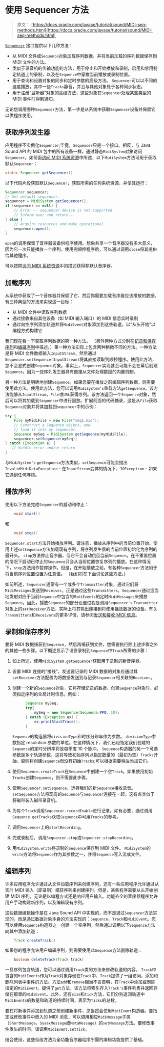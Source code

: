 # 使用 Sequencer 方法

> 原文： [https://docs.oracle.com/javase/tutorial/sound/MIDI-seq-methods.html](https://docs.oracle.com/javase/tutorial/sound/MIDI-seq-methods.html)

[`Sequencer`](https://docs.oracle.com/javase/8/docs/api/javax/sound/midi/Sequencer.html) 接口提供以下几种方法：

*   从 MIDI 文件或`Sequence`对象加载序列数据，并将当前加载的序列数据保存到 MIDI 文件的方法。
*   类似于录音机的传输功能的方法，用于停止和开始播放和录制，启用和禁用特定轨道上的录制，以及在`Sequence`中穿梭当前播放或录制位置。
*   用于查询和设置对象的同步和定时参数的高级方法。 `Sequencer`可以以不同的速度播放，其中一些`Tracks`静音，并且与其他对象处于各种同步状态。
*   用于注册“监听器”对象的高级方法，这些对象在`Sequencer`处理某些类型的 MIDI 事件时得到通知。

无论您调用哪种`Sequencer`方法，第一步是从系统中获取`Sequencer`设备并保留它以供程序使用。

## 获取序列发生器

应用程序不实例化`Sequencer`;毕竟，`Sequencer`只是一个接口。相反，与 Java Sound API 的 MIDI 包中的所有设备一样，通过静态`MidiSystem`对象访问`Sequencer`。如前面[访问 MIDI 系统资源](accessing-MIDI.html)中所述，以下`MidiSystem`方法可用于获取默认`Sequencer`：

```java
static Sequencer getSequencer()

```

以下代码片段获取默认`Sequencer`，获取所需的任何系统资源，并使其运行：

```java
Sequencer sequencer;
// Get default sequencer.
sequencer = MidiSystem.getSequencer(); 
if (sequencer == null) {
    // Error -- sequencer device is not supported.
    // Inform user and return...
} else {
    // Acquire resources and make operational.
    sequencer.open();
}

```

`open`的调用保留了音序器设备供程序使用。想象共享一个音序器没有多大意义，因为它一次只能播放一个序列。使用完顺控程序后，可以通过调用`close`将其提供给其他程序。

可以按照[访问 MIDI 系统资源](accessing-MIDI.html)中的描述获得非默认音序器。

## 加载序列

从系统中获取了一个音序器并保留了它，然后你需要加载音序器应该播放的数据。有三种典型的方法来实现这一目标：

*   从 MIDI 文件中读取序列数据
*   通过接收来自其他设备（如 MIDI 输入端口）的 MIDI 信息实时录制
*   通过向空序列添加轨道并将`MidiEvent`对象添加到这些轨道，以“从头开始”以编程方式构建它

我们现在看一下获取序列数据的第一种方法。 （另外两种方式分别在[记录和保存序列](#124654)和[编辑序列](#124674)中描述。）第一种方法实际上包含两种稍微不同的方法。一种方法是将 MIDI 文件数据输入`InputStream`，然后通过`Sequencer.setSequence(InputStream)`将其直接读取到顺控程序。使用此方法，您不会显式创建`Sequence`对象。事实上，`Sequencer`实现甚至可能不会在幕后创建`Sequence`，因为一些序列发生器具有直接从文件处理数据的内置机制。

另一种方法是明确地创建`Sequence`。如果您要在播放之前编辑序列数据，则需要使用此方法。使用此方法，您可以调用`MidiSystem's`重载方法`getSequence`。该方法能够从`InputStream`，`File`或`URL`获得序列。该方法返回一个`Sequence`对象，然后可以将其加载到`Sequencer`中进行回放。扩展前面的代码摘录，这是从`File`获取`Sequence`对象并将其加载到`sequencer`中的示例：

```java
try {
    File myMidiFile = new File("seq1.mid");
    // Construct a Sequence object, and
    // load it into my sequencer.
    Sequence mySeq = MidiSystem.getSequence(myMidiFile);
    sequencer.setSequence(mySeq);
} catch (Exception e) {
   // Handle error and/or return
}

```

与`MidiSystem's` `getSequence`方法类似，`setSequence`可能会抛出`InvalidMidiDataException` - 在`InputStream`变体的情况下，`IOException` - 如果它遇到任何麻烦。

## 播放序列

使用以下方法完成`Sequencer`的启动和停止：

```java
    void start()

```

和

```java
    void stop()

```

`Sequencer.start`方法开始播放序列。请注意，播放从序列中的当前位置开始。使用上述`setSequence`方法加载现有序列，将序列发生器的当前位置初始化为序列的最开头。 `stop`方法停止音序器，但它不会自动倒回当前`Sequence`。在不重置位置的情况下启动已停止的`Sequence`只会从当前位置恢复序列的播放。在这种情况下，`stop`方法用作暂停操作。但是，在开始播放之前，有各种`Sequencer`方法用于将当前序列位置设置为任意值。 （我们将在下面讨论这些方法。）

如前所述，`Sequencer`通常有一个或多个`Transmitter`对象，通过它们将`MidiMessages`发送到`Receiver`。正是通过这些`Transmitters`，`Sequencer`通过适当地发射对应于当前`Sequence`中包含的`MidiEvents`的定时`MidiMessages`来播放`Sequence`。因此，播放`Sequence`的部分设置过程是调用`Sequencer's` `Transmitter`对象上的`setReceiver`方法，实际上将其输出连接到将使用播放数据的设备。有关`Transmitters`和`Receivers`的更多详情，请参阅[发送和接收 MIDI 信息](MIDI-messages.html)。

## 录制和保存序列

要将 MIDI 数据捕获到`Sequence`，然后再捕获到文件，您需要执行除上述步骤之外的其他一些步骤。以下概述显示了设置录制到`Sequence`中`Track`所需的步骤：

1.  如上所述，使用`MidiSystem.getSequencer`获取用于录制的新音序器。
2.  设置 MIDI 连接的“接线”。发送要记录的 MIDI 数据的对象应通过其`setReceiver`方法配置为将数据发送到与记录`Sequencer`相关联的`Receiver`。
3.  创建一个新的`Sequence`对象，它将存储记录的数据。创建`Sequence`对象时，必须指定序列的全局计时信息。例如：

    ```java
          Sequence mySeq;
          try{
              mySeq = new Sequence(Sequence.PPQ, 10);
          } catch (Exception ex) { 
              ex.printStackTrace(); 
          }

    ```

    `Sequence`的构造器将`divisionType`和时序分辨率作为参数。 `divisionType`参数指定 resolution 参数的单位。在这种情况下，我们已经指定我们创建的`Sequence`的定时分辨率将是每季度 10 个脉冲。 `Sequence`构造器的另一个可选参数是多个轨道参数，这将导致初始序列以指定数量的（最初为空）`Tracks`开始。否则将创建`Sequence`而没有初始`Tracks`;可以根据需要稍后添加它们。
4.  使用`Sequence.createTrack`在`Sequence`中创建一个空`Track`。如果使用初始`Tracks`创建`Sequence`，则不需要此步骤。
5.  使用`Sequencer.setSequence`，选择我们的新`Sequence`接收录音。 `setSequence`方法将现有的`Sequence`与`Sequencer`连接在一起，这有点类似于将磁带装入磁带录音机。
6.  为每个`Track`调用`Sequencer.recordEnable`进行记录。如有必要，通过调用`Sequence.getTracks`获取`Sequence`中可用`Tracks`的参考。
7.  调用`Sequencer`上的`startRecording`。
8.  完成录制后，调用`Sequencer.stop`或`Sequencer.stopRecording`。
9.  用`MidiSystem.write`将录制的`Sequence`保存到 MIDI 文件。 `MidiSystem`的`write`方法将`Sequence`作为其参数之一，并将`Sequence`写入流或文件。

## 编辑序列

许多应用程序允许通过从文件加载序列来创建序列，还有一些应用程序允许通过从实时 MIDI 输入（即录制）捕获序列来创建序列。但是，某些程序需要从头开始创建 MIDI 序列，无论是以编程方式还是响应用户输入。功能齐全的音序器程序允许用户手动构建新序列，以及编辑现有序列。

这些数据编辑操作是在 Java Sound API 中实现的，而不是通过`Sequencer`方法实现的，而是通过数据对象本身的方法实现的：`Sequence`，`Track`和`MidiEvent`。您可以使用`Sequence`构造器之一创建一个空序列，然后通过调用以下`Sequence`方法向其中添加轨道：

```java
    Track createTrack() 

```

如果您的程序允许用户编辑序列，则需要使用此`Sequence`方法删除轨道：

```java
    boolean deleteTrack(Track track) 

```

一旦序列包含轨道，您可以通过调用`Track`类的方法来修改轨道的内容。 `Track`中包含的`MidiEvents`作为`Track`对象存储在`Track`中，`Track`提供了一组访问，添加和删除列表中事件的方法。方法`add`和`remove`相当不言自明，在`Track`中添加或删除指定的`MidiEvent`。提供了`get`方法，该方法将索引存入`Track's`事件列表并返回存储在那里的`MidiEvent`。此外，还有`size`和`tick`方法，它们分别返回轨道中`MidiEvents`的数量和轨道的持续时间，表示为`Ticks`的总数。

要在将新事件添加到轨道之前创建新事件，您当然会使用`MidiEvent`构造器。要指定或修改事件中嵌入的 MIDI 消息，可以调用相应`MidiMessage`子类（`ShortMessage`，`SysexMessage`或`MetaMessage`）的`setMessage`方法。要修改事件发生的时间，请调用`MidiEvent.setTick`。

结合使用，这些低级方法为全功能音序器程序所需的编辑功能提供了基础。